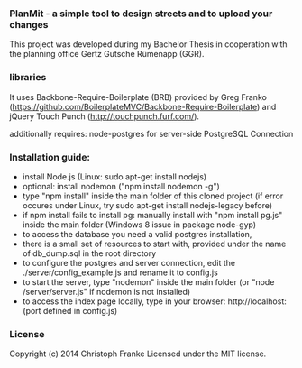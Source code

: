 ### PlanMit - a simple tool to design streets and to upload your changes

This project was developed during my Bachelor Thesis in cooperation with the planning office Gertz Gutsche Rümenapp (GGR).

### libraries

It uses Backbone-Require-Boilerplate (BRB) provided by Greg Franko (https://github.com/BoilerplateMVC/Backbone-Require-Boilerplate) and 
jQuery Touch Punch (http://touchpunch.furf.com/).

additionally requires: node-postgres for server-side PostgreSQL Connection

### Installation guide:

- install Node.js (Linux: sudo apt-get install nodejs)  
- optional: install nodemon ("npm install nodemon -g")
- type "npm install" inside the main folder of this cloned project (if error occures under Linux, try sudo apt-get install nodejs-legacy before)
- if npm install fails to install pg: manually install with "npm install pg.js" inside the main folder (Windows 8 issue in package node-gyp)
- to access the database you need a valid postgres installation, 
- there is a small set of resources to start with, provided under the name of db_dump.sql in the root directory
- to configure the postgres and server connection, edit the ./server/config_example.js and rename it to config.js
- to start the server, type "nodemon" inside the main folder (or "node /server/server.js" if nodemon is not installed)
- to access the index page locally, type in your browser: http://localhost:<port-number> (port defined in config.js)

### License

Copyright (c) 2014 Christoph Franke
Licensed under the MIT license.
